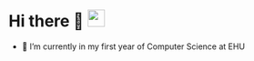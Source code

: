 <h1> Hi there 👋 <img src="https://gifdb.com/images/file/pixel-pepe-frog-dancing-gv1r96z13gczu1r2.gif" width="30" height="30"/> </h1>


- 🔭 I’m currently in my first year of Computer Science at EHU 
